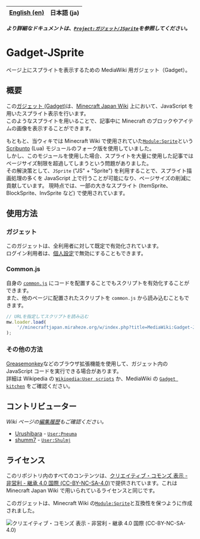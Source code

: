 <table>
    <thead>
        <tr>
            <th style="text-align:center"><a href="README.md">English (en)</a></th>
            <th style="text-align:center">日本語 (ja)</th>
        </tr>
    </thead>
</table>

**_より詳細なドキュメントは、[`Project:ガジェット/JSprite`](https://minecraftjapan.miraheze.org/wiki/Project:ガジェット/JSprite)を参照してください。_**

# Gadget-JSprite

ページ上にスプライトを表示するための MediaWiki 用ガジェット（Gadget）。

## 概要

この[ガジェット (Gadget)](https://www.mediawiki.org/wiki/Extension:Gadgets)は、[Minecraft Japan Wiki](https://minecraftjapan.miraheze.org/wiki/Minecraft_Japan_Wiki) 上において、JavaScript を用いたスプライト表示を行います。  
このようなスプライトを用いることで、記事中に Minecraft のブロックやアイテムの画像を表示することができます。

もともと、当ウィキでは Minecraft Wiki で使用されていた[`Module:Sprite`](https://minecraft.wiki/w/Module:Sprite)という[Scribunto](https://www.mediawiki.org/wiki/Extension:Scribunto) (Lua) モジュールのフォーク版を使用していました。  
しかし、このモジュールを使用した場合、スプライトを大量に使用した記事ではページサイズ制限を超過してしまうという問題がありました。  
その解決策として、`JSprite` ("JS" + "Sprite") を利用することで、スプライト描画処理の多くを JavaScript 上で行うことが可能になり、ページサイズの削減に貢献しています。
現時点では、一部の大きなスプライト (ItemSprite、BlockSprite、InvSprite など) で使用されています。

## 使用方法

### ガジェット

このガジェットは、全利用者に対して既定で有効化されています。  
ログイン利用者は、[個人設定](https://minecraftjapan.miraheze.org/wiki/Special:Preferences#mw-prefsection-gadgets)で無効にすることもできます。

### Common.js

自身の [`common.js`](https://minecraftjapan.miraheze.org/wiki/Special:MyPage/common.js) にコードを配置することでもスクリプトを有効化することができます。  
また、他のページに配置されたスクリプトを `common.js` から読み込むこともできます。

```js
// URLを指定してスクリプトを読み込む
mw.loader.load(
    '//minecraftjapan.miraheze.org/w/index.php?title=MediaWiki:Gadget-JSprite.js&action=raw&ctype=text/javascript'
);
```

### その他の方法

[Greasemonkey](https://github.com/greasemonkey/greasemonkey)などのブラウザ拡張機能を使用して、ガジェット内の JavaScript コードを実行できる場合があります。  
詳細は Wikipedia の [`Wikipedia:User scripts`](https://en.wikipedia.org/wiki/Wikipedia:User_scripts) か、MediaWiki の [`Gadget kitchen`](https://www.mediawiki.org/wiki/Gadget_kitchen) をご確認ください。

## コントリビューター

_Wiki ページの[編集履歴](https://minecraftjapan.miraheze.org/wiki/MediaWiki:Gadget-JSprite.js?action=history)もご確認ください。_

-   [Urushibara](https://github.com/Urushibara) - [`User:Pneuma`](https://minecraftjapan.miraheze.org/wiki/User:Pneuma)
-   [shumm7](https://github.com/shumm7) - [`User:Shulmj`](https://minecraftjapan.miraheze.org/wiki/User:Shulmj)

## ライセンス

このリポジトリ内のすべてのコンテンツは、[クリエイティブ・コモンズ 表示 - 非営利 - 継承 4.0 国際 (CC-BY-NC-SA-4.0)](https://creativecommons.org/licenses/by-nc-sa/4.0/deed.ja)で提供されています。これは Minecraft Japan Wiki で用いられているライセンスと同じです。

このガジェットは、Minecraft Wiki の[`Module:Sprite`](https://minecraft.wiki/w/Module:Sprite)と互換性を保つように作成されました。

![クリエイティブ・コモンズ 表示 - 非営利 - 継承 4.0 国際 (CC-BY-NC-SA-4.0)](https://mirrors.creativecommons.org/presskit/buttons/88x31/svg/by-nc-sa.eu.svg 'CC-BY-NC-SA-4.0')
